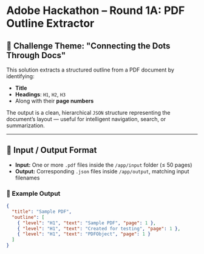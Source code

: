 # Adobe Hackathon – Round 1A: PDF Outline Extractor

## 🧠 Challenge Theme: "Connecting the Dots Through Docs"

This solution extracts a structured outline from a PDF document by identifying:
- **Title**
- **Headings**: `H1`, `H2`, `H3`
- Along with their **page numbers**

The output is a clean, hierarchical `JSON` structure representing the document’s layout — useful for intelligent navigation, search, or summarization.

---

## 📁 Input / Output Format

- **Input:** One or more `.pdf` files inside the `/app/input` folder (≤ 50 pages)
- **Output:** Corresponding `.json` files inside `/app/output`, matching input filenames

### 📄 Example Output

```json
{
  "title": "Sample PDF",
  "outline": [
    { "level": "H1", "text": "Sample PDF", "page": 1 },
    { "level": "H1", "text": "Created for testing", "page": 1 },
    { "level": "H1", "text": "PDFObject", "page": 1 }
  ]
}